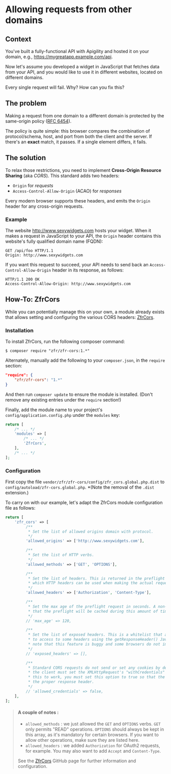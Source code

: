Allowing requests from other domains
====================================

Context
-------

You've built a fully-functional API with Apigility and hosted it on your domain, e.g.,
https://mygreatapp.example.com/api.
 
Now let's assume you developed a widget in JavaScript that fetches data from your API, and you would
like to use it in different websites, located on different domains. 

Every single request will fail. Why? How can you fix this?

The problem
-----------

Making a request from one domain to a different domain is protected by the same-origin policy 
([RFC 6454](http://tools.ietf.org/html/rfc6454)). 

The policy is quite simple: this browser compares the combination of protocol/schema, host, and port
from both the client and the server. If there's an **exact** match, it passes. If a single element
differs, it fails.

The solution
------------

To relax those restrictions, you need to implement **Cross-Origin Resource Sharing** (aka *CORS*).
This standard adds two headers:

- `Origin` for *requests*
- `Access-Control-Allow-Origin` (ACAO) for *responses*

Every modern browser supports these headers, and emits the `Origin` header for any cross-origin
requests.

### Example

The website http://www.sexywidgets.com hosts your widget. When it makes a request in JavaScript to
your API, the `Origin` header contains this website's fully qualified domain name (FQDN):

```HTTP
GET /api/foo HTTP/1.1
Origin: http://www.sexywidgets.com
```

If you want this request to succeed, your API needs to send back an `Access-Control-Allow-Origin`
header in its response, as follows:

```HTTP
HTTP/1.1 200 OK
Access-Control-Allow-Origin: http://www.sexywidgets.com
```

How-To: ZfrCors
---------------

While you can potentially manage this on your own, a module already exists that allows setting and
configuring the various CORS headers: [ZfrCors](http://github.com/zf-fr/zfr-cors).

### Installation

To install ZfrCors, run the following composer command:

```console
$ composer require "zfr/zfr-cors:1.*"
```

Alternately, manually add the following to your `composer.json`, in the `require` section:

```JSON
"require": {
    "zfr/zfr-cors": "1.*"
}
```

And then run `composer update` to ensure the module is installed. (Don't remove any existing entries
under the `require` section!)

Finally, add the module name to your project's `config/application.config.php` under the `modules`
key:

```php
return [
    /* ... */
    'modules' => [
        /* ... */
        'ZfrCors',
    ],
    /* ... */
];
```

### Configuration

First copy the file `vendor/zfr/zfr-cors/config/zfr_cors.global.php.dist` to
`config/autoload/zfr-cors.global.php`. *(Note the removal of the `.dist` extension.)

To carry on with our example, let's adapt the ZfrCors module configuration file as follows:

```php
return [
    'zfr_cors' => [
         /**
          * Set the list of allowed origins domain with protocol.
          */
         'allowed_origins' => ['http://www.sexywidgets.com'],

         /**
          * Set the list of HTTP verbs.
          */
         'allowed_methods' => ['GET', 'OPTIONS'],

         /**
          * Set the list of headers. This is returned in the preflight request to indicate
          * which HTTP headers can be used when making the actual request
          */
         'allowed_headers' => ['Authorization', 'Content-Type'],

         /**
          * Set the max age of the preflight request in seconds. A non-zero max age means
          * that the preflight will be cached during this amount of time
          */
         // 'max_age' => 120,

         /**
          * Set the list of exposed headers. This is a whitelist that authorize the browser
          * to access to some headers using the getResponseHeader() JavaScript method. Please
          * note that this feature is buggy and some browsers do not implement it correctly
          */
         // 'exposed_headers' => [],

         /**
          * Standard CORS requests do not send or set any cookies by default. For this to work,
          * the client must set the XMLHttpRequest's "withCredentials" property to "true". For
          * this to work, you must set this option to true so that the server can serve
          * the proper response header.
          */
         // 'allowed_credentials' => false,
    ],
];
```

> #### A couple of notes :
> 
> - `allowed_methods` : we just allowed the `GET` and `OPTIONS` verbs. `GET` only permits "READ"
>   operations. `OPTIONS` should always be kept in this array, as it's mandatory for certain
>   browsers. If you want to allow other operations, make sure they are listed here.
> - `allowed_headers` : we added `Authorization` for OAuth2 requests, for example. You may also want
>   to add `Accept` and `Content-Type`.
> 
> See the [ZfrCors](http://github.com/zf-fr/zfr-cors) GitHub page for further information and
> configuration.
